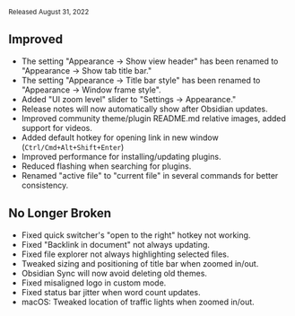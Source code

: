 <small>Released August 31, 2022</small>

## Improved

- The setting "Appearance → Show view header" has been renamed to "Appearance → Show tab title bar."
- The setting "Appearance → Title bar style" has been renamed to "Appearance → Window frame style".
- Added "UI zoom level" slider to "Settings → Appearance."
- Release notes will now automatically show after Obsidian updates.
- Improved community theme/plugin README.md relative images, added support for videos.
- Added default hotkey for opening link in new window (`Ctrl/Cmd+Alt+Shift+Enter`)
- Improved performance for installing/updating plugins.
- Reduced flashing when searching for plugins.
- Renamed "active file" to "current file" in several commands for better consistency.

## No Longer Broken

- Fixed quick switcher's "open to the right" hotkey not working.
- Fixed "Backlink in document" not always updating.
- Fixed file explorer not always highlighting selected files.
- Tweaked sizing and positioning of title bar when zoomed in/out.
- Obsidian Sync will now avoid deleting old themes.
- Fixed misaligned logo in custom mode.
- Fixed status bar jitter when word count updates.
- macOS: Tweaked location of traffic lights when zoomed in/out.
